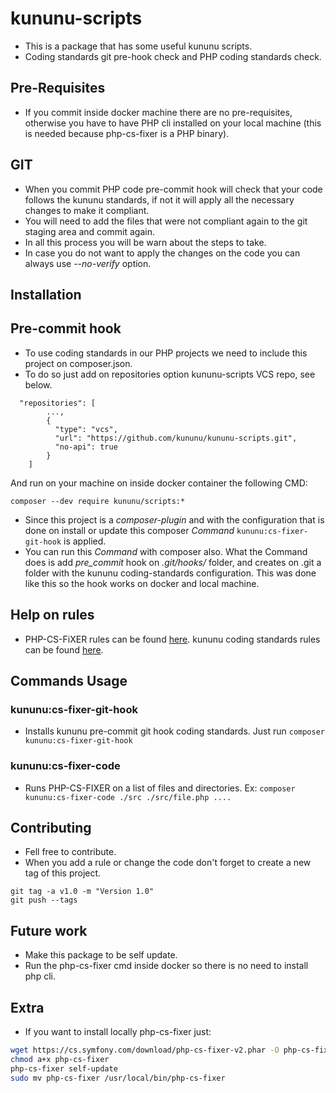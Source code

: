 # kununu-scripts
- This is a package that has some useful kununu scripts.
- Coding standards git pre-hook check and PHP coding standards check.

## Pre-Requisites
- If you commit inside docker machine there are no pre-requisites,
otherwise you have to have PHP cli installed on your local machine (this is needed because php-cs-fixer is a PHP binary).

## GIT
- When you commit PHP code pre-commit hook will check that your code follows the kununu standards, if not it will apply all
the necessary changes to make it compliant.
- You will need to add the files that were not compliant again to the git staging area and commit again.
- In all this process you will be warn about the steps to take.
- In case you do not want to apply the changes on the code you can always use _--no-verify_ option.

## Installation
## Pre-commit hook
- To use coding standards in our PHP projects we need to include this project on composer.json.
- To do so just add on repositories option kununu-scripts VCS repo, see below.

```
  "repositories": [
        ...,
        {
          "type": "vcs",
          "url": "https://github.com/kununu/kununu-scripts.git",
          "no-api": true
        }
    ]
```
And run on your machine on inside docker container the following CMD:
```
composer --dev require kununu/scripts:*
```

- Since this project is a _composer-plugin_ and with the configuration that is done on install or update
this composer _Command_ `kununu:cs-fixer-git-hook` is applied.
- You can run this _Command_ with composer also.
What the Command does is add _pre_commit_ hook on _.git/hooks/_ folder, and creates on .git a folder with the
kununu coding-standards configuration. This was done like this so the hook works on docker and local machine.

## Help on rules
- PHP-CS-FiXER rules can be found [here](https://mlocati.github.io/php-cs-fixer-configurator).
kununu coding standards rules can be found [here](src/PHPCodeStandards/php_cs).

## Commands Usage
### kununu:cs-fixer-git-hook
- Installs kununu pre-commit git hook coding standards. Just run `composer kununu:cs-fixer-git-hook`

### kununu:cs-fixer-code
- Runs PHP-CS-FIXER on a list of files and directories. Ex: `composer kununu:cs-fixer-code ./src ./src/file.php ....`

## Contributing
- Fell free to contribute.
- When you add a rule or change the code don't forget to create a new tag of this project.
```
git tag -a v1.0 -m "Version 1.0"
git push --tags
```

## Future work
- Make this package to be self update.
- Run the php-cs-fixer cmd inside docker so there is no need to install php cli.

## Extra
- If you want to install locally php-cs-fixer just:

```bash
wget https://cs.symfony.com/download/php-cs-fixer-v2.phar -O php-cs-fixer
chmod a+x php-cs-fixer
php-cs-fixer self-update
sudo mv php-cs-fixer /usr/local/bin/php-cs-fixer
```
